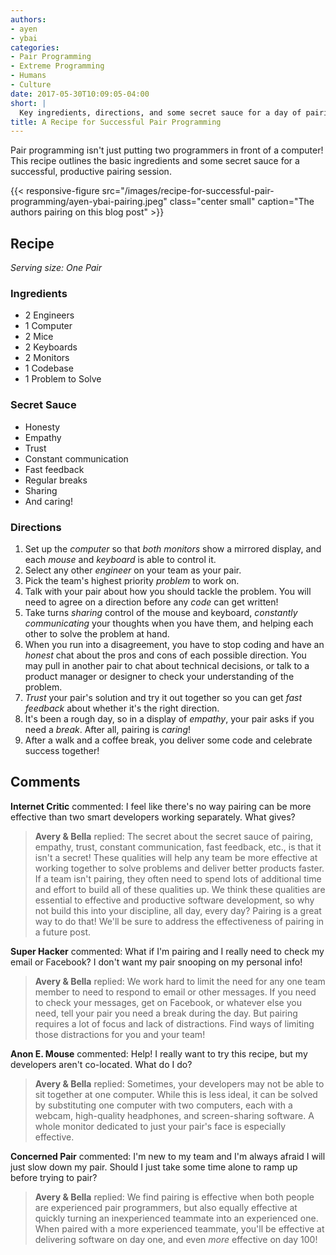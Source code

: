 ```yaml
---
authors:
- ayen
- ybai
categories:
- Pair Programming
- Extreme Programming
- Humans
- Culture
date: 2017-05-30T10:09:05-04:00
short: |
  Key ingredients, directions, and some secret sauce for a day of pairing.
title: A Recipe for Successful Pair Programming
---
```


<style>

figure {
  margin:20px;
}

figcaption {
  font-style: italic;
}

</style>

Pair programming isn't just putting two programmers in front of a computer! This recipe outlines the basic ingredients and some secret sauce for a successful, productive pairing session.

{{< responsive-figure src="/images/recipe-for-successful-pair-programming/ayen-ybai-pairing.jpeg" class="center small" caption="The authors pairing on this blog post" >}}

## Recipe

*Serving size: One Pair*

### Ingredients
* 2 Engineers
* 1 Computer
* 2 Mice
* 2 Keyboards
* 2 Monitors
* 1 Codebase
* 1 Problem to Solve

### Secret Sauce
* Honesty
* Empathy
* Trust
* Constant communication
* Fast feedback
* Regular breaks
* Sharing
* And caring!

### Directions
1. Set up the *computer* so that *both monitors* show a mirrored display, and each *mouse* and *keyboard* is able to control it.
1. Select any other *engineer* on your team as your pair.
1. Pick the team's highest priority *problem* to work on.
1. Talk with your pair about how you should tackle the problem. You will need to agree on a direction before any *code* can get written!
1. Take turns *sharing* control of the mouse and keyboard, *constantly communicating* your thoughts when you have them, and helping each other to solve the problem at hand.
1. When you run into a disagreement, you have to stop coding and have an *honest* chat about the pros and cons of each possible direction. You may pull in another pair to chat about technical decisions, or talk to a product manager or designer to check your understanding of the problem.
1. *Trust* your pair's solution and try it out together so you can get *fast feedback* about whether it's the right direction.
1. It's been a rough day, so in a display of *empathy*, your pair asks if you need a *break*. After all, pairing is *caring*!
1. After a walk and a coffee break, you deliver some code and celebrate success together!

## Comments

**Internet Critic** commented: I feel like there's no way pairing can be more effective than two smart developers working separately. What gives?

> **Avery & Bella** replied: The secret about the secret sauce of pairing, empathy, trust, constant communication, fast feedback, etc., is that it isn't a secret! These qualities will help any team be more effective at working together to solve problems and deliver better products faster. If a team isn't pairing, they often need to spend lots of additional time and effort to build all of these qualities up. We think these qualities are essential to effective and productive software development, so why not build this into your discipline, all day, every day? Pairing is a great way to do that! We'll be sure to address the effectiveness of pairing in a future post.

**Super Hacker** commented: What if I'm pairing and I really need to check my email or Facebook? I don't want my pair snooping on my personal info!

> **Avery & Bella** replied: We work hard to limit the need for any one team member to need to respond to email or other messages. If you need to check your messages, get on Facebook, or whatever else you need, tell your pair you need a break during the day. But pairing requires a lot of focus and lack of distractions. Find ways of limiting those distractions for you and your team!

**Anon E. Mouse** commented: Help! I really want to try this recipe, but my developers aren't co-located. What do I do?

> **Avery & Bella** replied: Sometimes, your developers may not be able to sit together at one computer. While this is less ideal, it can be solved by substituting one computer with two computers, each with a webcam, high-quality headphones, and screen-sharing software. A whole monitor dedicated to just your pair's face is especially effective.

**Concerned Pair** commented: I'm new to my team and I'm always afraid I will just slow down my pair. Should I just take some time alone to ramp up before trying to pair?

> **Avery & Bella** replied: We find pairing is effective when both people are experienced pair programmers, but also equally effective at quickly turning an inexperienced teammate into an experienced one. When paired with a more experienced teammate, you'll be effective at delivering software on day one, and even *more* effective on day 100!
